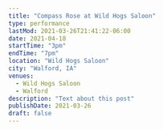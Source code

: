 ```yaml
---
title: "Compass Rose at Wild Hogs Saloon"
type: performance
lastMod: 2021-03-26T21:41:22-06:00
date: 2021-04-18
startTime: "3pm"
endTime: "7pm"
location: "Wild Hogs Saloon"
city: "Walford, IA"
venues:
  - Wild Hogs Saloon
  - Walford
description: "Text about this post"
publishDate: 2021-03-26
draft: false
---
```

